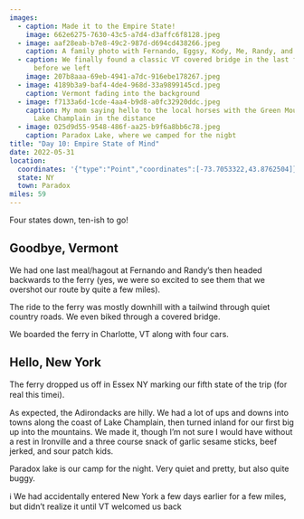 ```yaml
---
images:
  - caption: Made it to the Empire State!
    image: 662e6275-7630-43c5-a7d4-d3affc6f8128.jpeg
  - image: aaf28eab-b7e8-49c2-987d-d694cd438266.jpeg
    caption: A family photo with Fernando, Eggsy, Kody, Me, Randy, and my mom
  - caption: We finally found a classic VT covered bridge in the last few miles
      before we left
    image: 207b8aaa-69eb-4941-a7dc-916ebe178267.jpeg
  - image: 4189b3a9-baf4-4de4-968d-33a9899145cd.jpeg
    caption: Vermont fading into the background
  - image: f7133a6d-1cde-4aa4-b9d8-a0fc32920ddc.jpeg
    caption: My mom saying hello to the local horses with the Green Mountains across
      Lake Champlain in the distance
  - image: 025d9d55-9548-486f-aa25-b9f6a8bb6c78.jpeg
    caption: Paradox Lake, where we camped for the nigbt
title: "Day 10: Empire State of Mind"
date: 2022-05-31
location:
  coordinates: '{"type":"Point","coordinates":[-73.7053322,43.8762504]}'
  state: NY
  town: Paradox
miles: 59
---
```

Four states down, ten-ish to go!

## Goodbye, Vermont

We had one last meal/hagout at Fernando and Randy’s then headed backwards to the ferry (yes, we were so excited to see them that we overshot our route by quite a few miles). 

The ride to the ferry was mostly downhill with a tailwind through quiet country roads. We even biked through a covered bridge. 

We boarded the ferry in Charlotte, VT along with four cars. 

## Hello, New York

The ferry dropped us off in Essex NY marking our fifth state of the trip (for real this timeℹ️). 

As expected, the Adirondacks are hilly. We had a lot of ups and downs into towns along the coast of Lake Champlain, then turned inland for our first big up into the mountains. We made it, though I’m not sure I would have without a rest in Ironville and a three course snack of garlic sesame sticks, beef jerked, and sour patch kids. 

Paradox lake is our camp for the night. Very quiet and pretty, but also quite buggy. 


ℹ️ We had accidentally entered New York a few days earlier for a few miles, but didn’t realize it until VT welcomed us back 